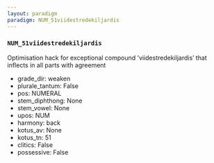 ```yaml
---
layout: paradigm
paradigm: NUM_51viidestredekiljardis
---
```

### ` NUM_51viidestredekiljardis `

Optimisation hack for exceptional compound ’viidestredekiljardis’ that inflects in all parts with agreement
* grade_dir: weaken
* plurale_tantum: False
* pos: NUMERAL
* stem_diphthong: None
* stem_vowel: None
* upos: NUM
* harmony: back
* kotus_av: None
* kotus_tn: 51
* clitics: False
* possessive: False
